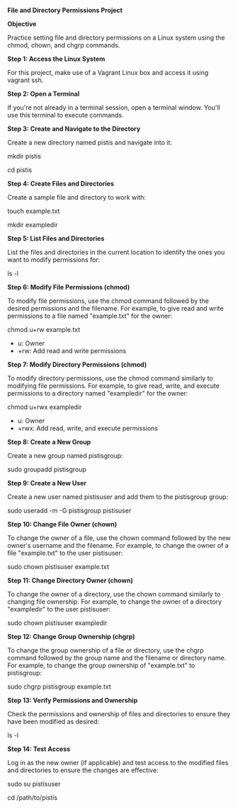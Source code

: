 **File and Directory Permissions Project**

**Objective**

Practice setting file and directory permissions on a Linux system using the chmod, chown, and chgrp commands.

**Step 1: Access the Linux System**

For this project, make use of a Vagrant Linux box and access it using vagrant ssh.

**Step 2: Open a Terminal**

If you're not already in a terminal session, open a terminal window. You'll use this terminal to execute commands.

**Step 3: Create and Navigate to the Directory**

Create a new directory named pistis and navigate into it:

mkdir pistis

cd pistis

**Step 4: Create Files and Directories**

Create a sample file and directory to work with:

touch example.txt

mkdir exampledir

**Step 5: List Files and Directories**

List the files and directories in the current location to identify the ones you want to modify permissions for:

ls -l

**Step 6: Modify File Permissions (chmod)**

To modify file permissions, use the chmod command followed by the desired permissions and the filename. For example, to give read and write permissions to a file named "example.txt" for the owner:

chmod u+rw example.txt

- u: Owner
- +rw: Add read and write permissions

**Step 7: Modify Directory Permissions (chmod)**

To modify directory permissions, use the chmod command similarly to modifying file permissions. For example, to give read, write, and execute permissions to a directory named "exampledir" for the owner:

chmod u+rwx exampledir

- u: Owner
- +rwx: Add read, write, and execute permissions

**Step 8: Create a New Group**

Create a new group named pistisgroup:

sudo groupadd pistisgroup

**Step 9: Create a New User**

Create a new user named pistisuser and add them to the pistisgroup group:

sudo useradd -m -G pistisgroup pistisuser

**Step 10: Change File Owner (chown)**

To change the owner of a file, use the chown command followed by the new owner's username and the filename. For example, to change the owner of a file "example.txt" to the user pistisuser:

sudo chown pistisuser example.txt

**Step 11: Change Directory Owner (chown)**

To change the owner of a directory, use the chown command similarly to changing file ownership. For example, to change the owner of a directory "exampledir" to the user pistisuser:

sudo chown pistisuser exampledir

**Step 12: Change Group Ownership (chgrp)**

To change the group ownership of a file or directory, use the chgrp command followed by the group name and the filename or directory name. For example, to change the group ownership of "example.txt" to pistisgroup:

sudo chgrp pistisgroup example.txt

**Step 13: Verify Permissions and Ownership**

Check the permissions and ownership of files and directories to ensure they have been modified as desired:

ls -l

**Step 14: Test Access**

Log in as the new owner (if applicable) and test access to the modified files and directories to ensure the changes are effective:

sudo su pistisuser

cd /path/to/pistis
